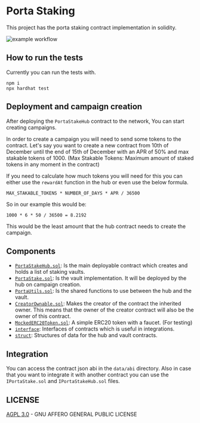 # Porta Staking

This project has the porta staking contract implementation in solidity.

![example workflow](https://github.com/porta-network/porta-staking/actions/workflows/hardhat_ci.yaml/badge.svg)

## How to run the tests

Currently you can run the tests with.

```
npm i
npx hardhat test
```

## Deployment and campaign creation

After deploying the `PortaStakeHub` contract to the network, You can start creating campaigns.

In order to create a campaign you will need to send some tokens to the contract.
Let's say you want to create a new contract from 10th of December until the end of 15th of December
with an APR of 50% and max stakable tokens of 1000. (Max Stakable Tokens: Maximum amount of staked tokens in any moment in the contract)

If you need to calculate how much tokens you will need for this you can either use the `rewardAt` function in the hub or even use the below formula.

```
MAX_STAKABLE_TOKENS * NUMBER_OF_DAYS * APR / 36500
```

So in our example this would be:

```
1000 * 6 * 50 / 36500 = 8.2192
```

This would be the least amount that the hub contract needs to create the campaign.

## Components

 - [`PortaStakeHub.sol`](contracts/implementation/PortaStakeHub.sol): Is the main deployable contract which creates and holds a list of staking vaults.
 - [`PortaStake.sol`](contracts/implementation/PortaStake.sol): Is the vault implementation. It will be deployed by the hub on campaign creation.
 - [`PortaUtils.sol`](contracts/utils/PortaUtils.sol): Is the shared functions to use between the hub and the vault.
 - [`CreatorOwnable.sol`](contracts/implementation/CreatorOwnable.sol): Makes the creator of the contract the inherited owner. This means that the owner of the creator contract will also be the owner of this contract.
 - [`MockedERC20Token.sol`](contracts/mock/MockedERC20Token.sol): A simple ERC20 token with a faucet. (For testing)
 - [`interface`](contracts/interface): Interfaces of contracts which is useful in integrations.
 - [`struct`](contracts/struct): Structures of data for the hub and vault contracts.

## Integration

You can access the contract json abi in the `data/abi` directory. Also in case
that you want to integrate it with another contract you can use the `IPortaStake.sol`
and `IPortaStakeHub.sol` files.

## LICENSE

[AGPL 3.0](LICENSE) - GNU AFFERO GENERAL PUBLIC LICENSE
